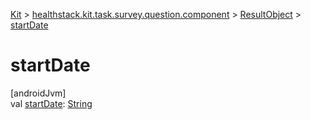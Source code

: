 
[Kit](../../../kit.html) > [healthstack.kit.task.survey.question.component](../index.html) > [ResultObject](index.html) > [startDate](start-date.html)



# startDate



[androidJvm]\
val [startDate](start-date.html): [String](https://kotlinlang.org/api/latest/jvm/stdlib/kotlin/-string/index.html)




